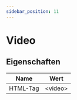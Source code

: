 ```yaml
---
sidebar_position: 11
---
```


# Video

## Eigenschaften
| Name | Wert |
|-----|----|
| HTML-Tag | &#60;video&#62; |
